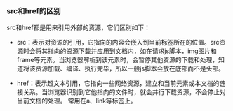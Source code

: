 ### src和href的区别

src和href都是用来引用外部的资源，它们区别如下：

- src：表示对资源的引用，它指向的内容会嵌入到当前标签所在的位置。src资源时会将其指向的资源下载并应⽤到⽂档内，如在请求js脚本，img图⽚和frame等元素。当浏览器解析到该元素时，会暂停其他资源的下载和处理，知道将该资源加载、编译、执⾏完毕，所以⼀般js脚本会放在底部⽽不是头部。

- href：表示超文本引用，它指向一些网络资源，建立和当前元素或本文档的链接关系。当浏览器识别到它他指向的⽂件时，就会并⾏下载资源，不会停⽌对当前⽂档的处理。 常用在a、link等标签上。